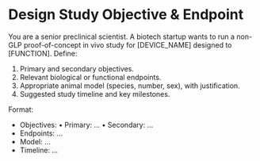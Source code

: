 # Design Study Objective & Endpoint

You are a senior preclinical scientist.
A biotech startup wants to run a non-GLP proof-of-concept in vivo study for [DEVICE_NAME] designed to [FUNCTION].
Define:

1. Primary and secondary objectives.
1. Relevant biological or functional endpoints.
1. Appropriate animal model (species, number, sex), with justification.
1. Suggested study timeline and key milestones.

Format:

- Objectives:
  • Primary: …
  • Secondary: …
- Endpoints: …
- Model: …
- Timeline: …
